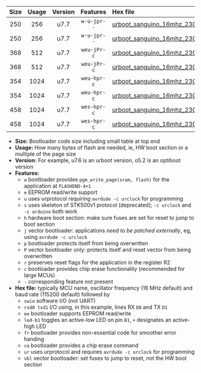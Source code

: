|Size|Usage|Version|Features|Hex file|
|:-:|:-:|:-:|:-:|:--|
|250|256|u7.7|`w-u-jpr--`|[urboot_sanguino_16mhz_230400bps_swio_rxd0_txd1_led+b0_ur_vbl.hex](https://raw.githubusercontent.com/stefanrueger/urboot.hex/main/boards/sanguino/fcpu_16mhz/230400_bps/urboot_sanguino_16mhz_230400bps_swio_rxd0_txd1_led+b0_ur_vbl.hex)|
|250|256|u7.7|`w-u-jpr--`|[urboot_sanguino_16mhz_230400bps_swio_rxd2_txd3_led+b0_ur_vbl.hex](https://raw.githubusercontent.com/stefanrueger/urboot.hex/main/boards/sanguino/fcpu_16mhz/230400_bps/urboot_sanguino_16mhz_230400bps_swio_rxd2_txd3_led+b0_ur_vbl.hex)|
|368|512|u7.7|`weu-jPr-c`|[urboot_sanguino_16mhz_230400bps_swio_rxd0_txd1_ee_led+b0_fr_ce_ur_vbl.hex](https://raw.githubusercontent.com/stefanrueger/urboot.hex/main/boards/sanguino/fcpu_16mhz/230400_bps/urboot_sanguino_16mhz_230400bps_swio_rxd0_txd1_ee_led+b0_fr_ce_ur_vbl.hex)|
|368|512|u7.7|`weu-jPr-c`|[urboot_sanguino_16mhz_230400bps_swio_rxd2_txd3_ee_led+b0_fr_ce_ur_vbl.hex](https://raw.githubusercontent.com/stefanrueger/urboot.hex/main/boards/sanguino/fcpu_16mhz/230400_bps/urboot_sanguino_16mhz_230400bps_swio_rxd2_txd3_ee_led+b0_fr_ce_ur_vbl.hex)|
|354|1024|u7.7|`weu-hpr-c`|[urboot_sanguino_16mhz_230400bps_swio_rxd0_txd1_ee_led+b0_fr_ce_ur.hex](https://raw.githubusercontent.com/stefanrueger/urboot.hex/main/boards/sanguino/fcpu_16mhz/230400_bps/urboot_sanguino_16mhz_230400bps_swio_rxd0_txd1_ee_led+b0_fr_ce_ur.hex)|
|354|1024|u7.7|`weu-hpr-c`|[urboot_sanguino_16mhz_230400bps_swio_rxd2_txd3_ee_led+b0_fr_ce_ur.hex](https://raw.githubusercontent.com/stefanrueger/urboot.hex/main/boards/sanguino/fcpu_16mhz/230400_bps/urboot_sanguino_16mhz_230400bps_swio_rxd2_txd3_ee_led+b0_fr_ce_ur.hex)|
|458|1024|u7.7|`wes-hpr-c`|[urboot_sanguino_16mhz_230400bps_swio_rxd0_txd1_ee_led+b0_fr_ce.hex](https://raw.githubusercontent.com/stefanrueger/urboot.hex/main/boards/sanguino/fcpu_16mhz/230400_bps/urboot_sanguino_16mhz_230400bps_swio_rxd0_txd1_ee_led+b0_fr_ce.hex)|
|458|1024|u7.7|`wes-hpr-c`|[urboot_sanguino_16mhz_230400bps_swio_rxd2_txd3_ee_led+b0_fr_ce.hex](https://raw.githubusercontent.com/stefanrueger/urboot.hex/main/boards/sanguino/fcpu_16mhz/230400_bps/urboot_sanguino_16mhz_230400bps_swio_rxd2_txd3_ee_led+b0_fr_ce.hex)|

- **Size:** Bootloader code size including small table at top end
- **Usage:** How many bytes of flash are needed, ie, HW boot section or a multiple of the page size
- **Version:** For example, u7.6 is an urboot version, o5.2 is an optiboot version
- **Features:**
  + `w` bootloader provides `pgm_write_page(sram, flash)` for the application at `FLASHEND-4+1`
  + `e` EEPROM read/write support
  + `u` uses urprotocol requiring `avrdude -c urclock` for programming
  + `s` uses skeleton of STK500v1 protocol (deprecated); `-c urclock` and `-c arduino` both work
  + `h` hardware boot section: make sure fuses are set for reset to jump to boot section
  + `j` vector bootloader: applications *need to be patched externally*, eg, using `avrdude -c urclock`
  + `p` bootloader protects itself from being overwritten
  + `P` vector bootloader only: protects itself and reset vector from being overwritten
  + `r` preserves reset flags for the application in the register R2
  + `c` bootloader provides chip erase functionality (recommended for large MCUs)
  + `-` corresponding feature not present
- **Hex file:** typically MCU name, oscillator frequency (16 MHz default) and baud rate (115200 default) followed by
  + `swio` software I/O (not UART)
  + `rxd0 txd1` I/O using, in this example, lines RX `D0` and TX `D1`
  + `ee` bootloader supports EEPROM read/write
  + `led-b1` toggles an active-low LED on pin `B1`, `+` designates an active-high LED
  + `fr` bootloader provides non-essential code for smoother error handing
  + `ce` bootloader provides a chip erase command
  + `ur` uses urprotocol and requires `avrdude -c urclock` for programming
  + `vbl` vector bootloader: set fuses to jump to reset, not the HW boot section
